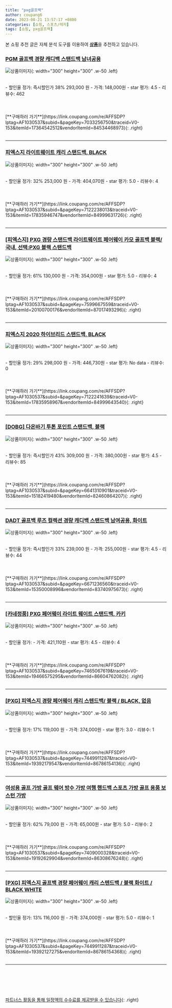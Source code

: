 ```yaml
---
title: "pxg골프백"
author: coupang6
date: 2023-08-21 13:57:17 +0800
categories: [쇼핑, 스포츠/레저]
tags: [쇼핑, pxg골프백]
---
```


본 쇼핑 추천 글은 자체 분석 도구를 이용하여 [**상품**](https://link.coupang.com/a/bao1ui)을 추천하고 있습니다.

### [PGM 골프백 경량 캐디백 스탠드백 남녀공용](https://link.coupang.com/re/AFFSDP?lptag=AF1030537&subid=&pageKey=7033256750&traceid=V0-153&itemId=17364542512&vendorItemId=84534468973)

![상품이미지](https://thumbnail9.coupangcdn.com/thumbnails/remote/230x230ex/image/vendor_inventory/2f5c/3701628b9279fe4ee9eb123b521223c62cde79048a29d700a1dbf18a580c.jpg){: width="300" height="300" .w-50 .left}


<br>
- 할인율 정가: 즉시할인가 38%  293,000   원
- 가격: 148,000원
- star 평가: 4.5
- 리뷰수: 462
<br>
<br>
<br>
<br>
[**구매하러 가기**](https://link.coupang.com/re/AFFSDP?lptag=AF1030537&subid=&pageKey=7033256750&traceid=V0-153&itemId=17364542512&vendorItemId=84534468973){: .right}
<br>
<br>

---

### [피엑스지 라이트웨이트 캐리 스탠드백, BLACK](https://link.coupang.com/re/AFFSDP?lptag=AF1030537&subid=&pageKey=7122238013&traceid=V0-153&itemId=17835946747&vendorItemId=84999631726)

![상품이미지](https://thumbnail10.coupangcdn.com/thumbnails/remote/230x230ex/image/retail/images/4380795318737044-cc2244bc-cada-4ee2-82e3-328605d131fb.jpg){: width="300" height="300" .w-50 .left}


<br>
- 할인율 정가: 32%  253,000   원
- 가격: 404,070원
- star 평가: 5.0
- 리뷰수: 4
<br>
<br>
<br>
<br>
[**구매하러 가기**](https://link.coupang.com/re/AFFSDP?lptag=AF1030537&subid=&pageKey=7122238013&traceid=V0-153&itemId=17835946747&vendorItemId=84999631726){: .right}
<br>
<br>

---

### [[피엑스지] PXG 경량 스탠드백 라이트웨이트 페어웨이 카모 골프백 블랙/국내, 선택:PXG 블랙 스탠드백](https://link.coupang.com/re/AFFSDP?lptag=AF1030537&subid=&pageKey=7599667559&traceid=V0-153&itemId=20100700176&vendorItemId=87017493296)

![상품이미지](https://thumbnail8.coupangcdn.com/thumbnails/remote/230x230ex/image/vendor_inventory/0bb9/9f8c59121cd2f4188ae6655a82f35f96cccbd0163487f9cf51160263b41c.jpg){: width="300" height="300" .w-50 .left}


<br>
- 할인율 정가: 61%  130,000   원
- 가격: 354,000원
- star 평가: 5.0
- 리뷰수: 4
<br>
<br>
<br>
<br>
[**구매하러 가기**](https://link.coupang.com/re/AFFSDP?lptag=AF1030537&subid=&pageKey=7599667559&traceid=V0-153&itemId=20100700176&vendorItemId=87017493296){: .right}
<br>
<br>

---

### [피엑스지 2020 하이브리드 스탠드백, BLACK](https://link.coupang.com/re/AFFSDP?lptag=AF1030537&subid=&pageKey=7122241639&traceid=V0-153&itemId=17835958967&vendorItemId=84999643540)

![상품이미지](https://thumbnail6.coupangcdn.com/thumbnails/remote/230x230ex/image/retail/images/7118086752970217-dadb0947-4f04-4556-b3a2-40905cc14b88.jpg){: width="300" height="300" .w-50 .left}


<br>
- 할인율 정가: 29%  298,000   원
- 가격: 446,730원
- star 평가: No data
- 리뷰수: 0
<br>
<br>
<br>
<br>
[**구매하러 가기**](https://link.coupang.com/re/AFFSDP?lptag=AF1030537&subid=&pageKey=7122241639&traceid=V0-153&itemId=17835958967&vendorItemId=84999643540){: .right}
<br>
<br>

---

### [[DOBG] 다온바기 투톤 포인트 스탠드백, 블랙](https://link.coupang.com/re/AFFSDP?lptag=AF1030537&subid=&pageKey=6641310901&traceid=V0-153&itemId=15182419480&vendorItemId=82460864207)

![상품이미지](https://thumbnail7.coupangcdn.com/thumbnails/remote/230x230ex/image/vendor_inventory/4083/9a67ff105d9dcd1ce64cf227fb0517fef283f9c9ee02238757d626ce1296.jpg){: width="300" height="300" .w-50 .left}


<br>
- 할인율 정가: 즉시할인가 43%  309,000   원
- 가격: 380,000원
- star 평가: 4.5
- 리뷰수: 85
<br>
<br>
<br>
<br>
[**구매하러 가기**](https://link.coupang.com/re/AFFSDP?lptag=AF1030537&subid=&pageKey=6641310901&traceid=V0-153&itemId=15182419480&vendorItemId=82460864207){: .right}
<br>
<br>

---

### [DADT 골프백 루즈 컬렉션 경량 캐디백 스탠드백 남여공용, 화이트](https://link.coupang.com/re/AFFSDP?lptag=AF1030537&subid=&pageKey=6671236560&traceid=V0-153&itemId=15350008996&vendorItemId=83740975673)

![상품이미지](https://thumbnail8.coupangcdn.com/thumbnails/remote/230x230ex/image/vendor_inventory/971c/ee1dda93ec6cb857807f2de2d6fe3e6255f58047181c89bb05ee7f476beb.jpg){: width="300" height="300" .w-50 .left}


<br>
- 할인율 정가: 즉시할인가 33%  239,000   원
- 가격: 255,000원
- star 평가: 4.5
- 리뷰수: 44
<br>
<br>
<br>
<br>
[**구매하러 가기**](https://link.coupang.com/re/AFFSDP?lptag=AF1030537&subid=&pageKey=6671236560&traceid=V0-153&itemId=15350008996&vendorItemId=83740975673){: .right}
<br>
<br>

---

### [[카네정품] PXG 페어웨이 라이트 웨이트 스탠드백, 카키](https://link.coupang.com/re/AFFSDP?lptag=AF1030537&subid=&pageKey=7465067619&traceid=V0-153&itemId=19466575295&vendorItemId=86604762082)

![상품이미지](https://thumbnail10.coupangcdn.com/thumbnails/remote/230x230ex/image/vendor_inventory/d160/a3feb7b824d3353c83d73f5f475f2745a862c7de8e6d90dd7fc152249a0b.jpg){: width="300" height="300" .w-50 .left}


<br>
- 할인율 정가: 
- 가격: 421,110원
- star 평가: 4.5
- 리뷰수: 4
<br>
<br>
<br>
<br>
[**구매하러 가기**](https://link.coupang.com/re/AFFSDP?lptag=AF1030537&subid=&pageKey=7465067619&traceid=V0-153&itemId=19466575295&vendorItemId=86604762082){: .right}
<br>
<br>

---

### [[PXG] 피엑스지 경량 페어웨이 캐리 스텐드백/ 블랙 / BLACK, 없음](https://link.coupang.com/re/AFFSDP?lptag=AF1030537&subid=&pageKey=7449911287&traceid=V0-153&itemId=19392179547&vendorItemId=86786154136)

![상품이미지](https://thumbnail7.coupangcdn.com/thumbnails/remote/230x230ex/image/vendor_inventory/757f/60d56b8f820feabaedcfbf0e68a34b938cc819e522d5d4f54d68121844b0.jpg){: width="300" height="300" .w-50 .left}


<br>
- 할인율 정가: 17%  119,000   원
- 가격: 374,000원
- star 평가: 3.0
- 리뷰수: 1
<br>
<br>
<br>
<br>
[**구매하러 가기**](https://link.coupang.com/re/AFFSDP?lptag=AF1030537&subid=&pageKey=7449911287&traceid=V0-153&itemId=19392179547&vendorItemId=86786154136){: .right}
<br>
<br>

---

### [여성용 골프 가방 골프 웨어 방수 가방 여행 핸드백 스포츠 가방 골프 용품 보스턴 가방](https://link.coupang.com/re/AFFSDP?lptag=AF1030537&subid=&pageKey=7409000328&traceid=V0-153&itemId=19192629904&vendorItemId=86308676248)

![상품이미지](https://thumbnail10.coupangcdn.com/thumbnails/remote/230x230ex/image/vendor_inventory/27e2/892c604d0d0a13e9c26901c28a92aff3fd740f2fe6b5acc97d4b1c789274.jpg){: width="300" height="300" .w-50 .left}


<br>
- 할인율 정가: 62%  79,000   원
- 가격: 65,000원
- star 평가: 5.0
- 리뷰수: 2
<br>
<br>
<br>
<br>
[**구매하러 가기**](https://link.coupang.com/re/AFFSDP?lptag=AF1030537&subid=&pageKey=7409000328&traceid=V0-153&itemId=19192629904&vendorItemId=86308676248){: .right}
<br>
<br>

---

### [[PXG] 피엑스지 골프백 경량 페어웨이 캐리 스텐드백 / 블랙 화이트 / BLACK WHITE](https://link.coupang.com/re/AFFSDP?lptag=AF1030537&subid=&pageKey=7449911287&traceid=V0-153&itemId=19392127275&vendorItemId=86786154368)

![상품이미지](https://thumbnail8.coupangcdn.com/thumbnails/remote/230x230ex/image/vendor_inventory/37c2/77b4e91ef8eb1e99fe0f1c0ede81c403aff2bdbbb890418e89af1dcf8096.jpg){: width="300" height="300" .w-50 .left}


<br>
- 할인율 정가: 13%  116,000   원
- 가격: 374,000원
- star 평가: 5.0
- 리뷰수: 1
<br>
<br>
<br>
<br>
[**구매하러 가기**](https://link.coupang.com/re/AFFSDP?lptag=AF1030537&subid=&pageKey=7449911287&traceid=V0-153&itemId=19392127275&vendorItemId=86786154368){: .right}
<br>
<br>

---
<br><br><br><br><br> [파트너스 활동을 통해 일정액의 수수료를 제공받을 수 있습니다](https://link.coupang.com/a/bao1ui){: .right}